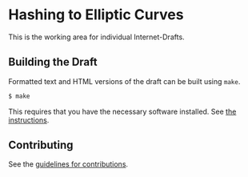 # Hashing to Elliptic Curves 

This is the working area for individual Internet-Drafts.

## Building the Draft

Formatted text and HTML versions of the draft can be built using `make`.

```sh
$ make
```

This requires that you have the necessary software installed.  See
[the instructions](https://github.com/martinthomson/i-d-template/blob/master/doc/SETUP.md).


## Contributing

See the
[guidelines for contributions](https://github.com/taps-api/drafts/blob/master/CONTRIBUTING.md).
